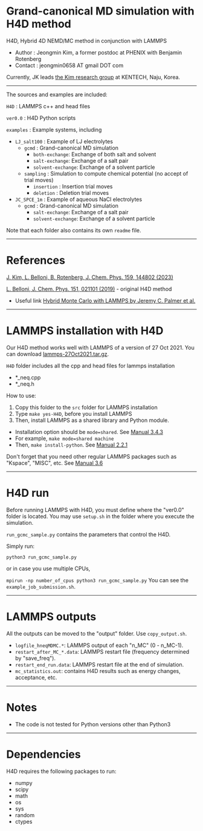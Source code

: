 # Grand-canonical MD simulation with H4D method

H4D, Hybrid 4D NEMD/MC method in conjunction with LAMMPS
- Author  : Jeongmin Kim, a former postdoc at PHENIX with Benjamin Rotenberg
- Contact : jeongmin0658 AT gmail DOT com

Currently, JK leads [the Kim research group](https://sites.google.com/kentech.ac.kr/kimgroup) at KENTECH, Naju, Korea.

---
The sources and examples are included:

```H4D```         : LAMMPS c++ and head files

```ver0.0```      : H4D Python scripts

```examples```    : Example systems, including 
- ```LJ_salt100```  : Example of LJ electrolytes   
  - ```gcmd```      : Grand-canonical MD simulation
    - ```both-exchange```: Exchange of both salt and solvent
    - ```salt-exchange```: Exchange of a salt pair
    - ```solvent-exchange```: Exchange of a solvent particle
  - ```sampling```  : Simulation to compute chemical potential (no accept of trial moves)
    - ```insertion``` : Insertion trial moves
    - ```deletion```  : Deletion trial moves
- ```JC_SPCE_1m```  : Example of aqueous NaCl electrolytes
  - ```gcmd```      : Grand-canonical MD simulation
    - ```salt-exchange```: Exchange of a salt pair
    - ```solvent-exchange```: Exchange of a solvent particle

Note that each folder also contains its own ```readme``` file.

---
# References

[J. Kim, L. Belloni, B. Rotenberg, J. Chem. Phys. 159, 144802 (2023)](https://pubs.aip.org/aip/jcp/article/159/14/144802/2916106/Grand-canonical-molecular-dynamics-simulations#supplementary-data)

[L. Belloni, J. Chem. Phys. 151, 021101 (2019)](https://pubs.aip.org/aip/jcp/article/151/2/021101/197798/Non-equilibrium-hybrid-insertion-extraction) - original H4D method

- Useful link [Hybrid Monte Carlo with LAMMPS by Jeremy C. Palmer et al.](https://doi.org/10.1142/S0219633618400023)

---
# LAMMPS installation with H4D
Our H4D method works well with LAMMPS of a version of 27 Oct 2021.
You can download [lammps-27Oct2021.tar.gz](https://download.lammps.org/tars/index.html).

```H4D``` folder includes all the cpp and head files for lammps installation

- *_neq.cpp
- *_neq.h
 
How to use:
1. Copy this folder to the ```src``` folder for LAMMPS installation
2. Type ```make yes-H4D```, before you install LAMMPS
3. Then, install LAMMPS as a shared library and Python module.
  - Installation option should be ```mode=shared```. See [Manual 3.4.3](https://docs.lammps.org/Build_basics.html#build-the-lammps-executable-and-library)
  - For example, ```make mode=shared machine```
  - Then, ```make install-python```. See [Manual 2.2.1](https://docs.lammps.org/Python_install.html#installing-the-lammps-python-module-and-shared-library)

Don't forget that you need other regular LAMMPS packages such as "Kspace", "MISC", etc. See [Manual 3.6](https://docs.lammps.org/Build_package.html)

---
# H4D run
Before running LAMMPS with H4D, you must define where the "ver0.0" folder is located. You may use ```setup.sh``` in the folder where you execute the simulation.

```run_gcmc_sample.py``` contains the parameters that control the H4D.

Simply run:

```python3 run_gcmc_sample.py```

or in case you use multiple CPUs, 

```mpirun -np number_of_cpus python3 run_gcmc_sample.py```
You can see the ```example_job_submission.sh```.

---
# LAMMPS outputs
All the outputs can be moved to the "output" folder. Use ```copy_output.sh```.
- ```logfile_hneqMDMC.*```: LAMMPS output of each "n_MC" (0 - n_MC-1).
- ```restart_after_MC_*.data```: LAMMPS restart file (frequency determined by "save_freq").
- ```restart_end_run.data```: LAMMPS restart file at the end of simulation.
- ```mc_statistics.out```: contains H4D results such as energy changes, acceptance, etc.

---
# Notes
* The code is not tested for Python versions other than Python3

---
# Dependencies
H4D requires the following packages to run:
* numpy
* scipy
* math
* os
* sys
* random
* ctypes
